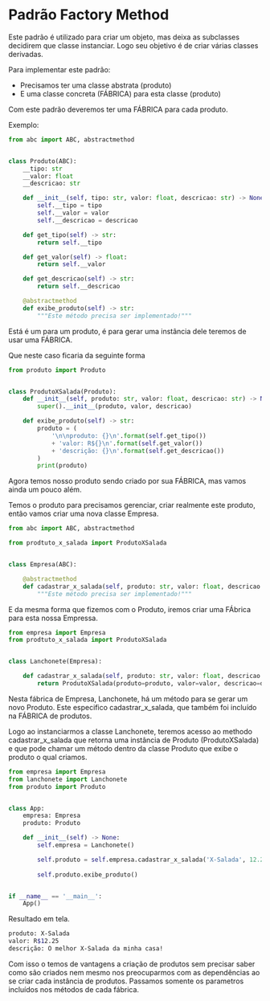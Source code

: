 # Padrão Factory Method

Este padrão é utilizado para criar um objeto, mas deixa as subclasses decidirem que classe instanciar.
Logo seu objetivo é de criar várias classes derivadas.

Para implementar este padrão:

- Precisamos ter uma classe abstrata (produto)
- E uma classe concreta (FÁBRICA) para esta classe (produto)


Com este padrão deveremos ter uma FÁBRICA para cada produto.

Exemplo:

```python
from abc import ABC, abstractmethod


class Produto(ABC):
    __tipo: str
    __valor: float
    __descricao: str

    def __init__(self, tipo: str, valor: float, descricao: str) -> None:
        self.__tipo = tipo
        self.__valor = valor
        self.__descricao = descricao

    def get_tipo(self) -> str:
        return self.__tipo

    def get_valor(self) -> float:
        return self.__valor

    def get_descricao(self) -> str:
        return self.__descricao

    @abstractmethod
    def exibe_produto(self) -> str:
        """Este método precisa ser implementado!"""
```

Está é um para um produto, é para gerar uma instância dele teremos de usar uma FÁBRICA.

Que neste caso ficaria da seguinte forma

```python
from produto import Produto


class ProdutoXSalada(Produto):
    def __init__(self, produto: str, valor: float, descricao: str) -> None:
        super().__init__(produto, valor, descricao)

    def exibe_produto(self) -> str:
        produto = (
            '\n\nproduto: {}\n'.format(self.get_tipo())
            + 'valor: R${}\n'.format(self.get_valor())
            + 'descrição: {}\n'.format(self.get_descricao())
        )
        print(produto)
```

Agora temos nosso produto sendo criado por sua FÁBRICA, mas vamos ainda um pouco além.

Temos o produto para precisamos gerenciar, criar realmente este produto, então vamos criar uma nova classe Empresa.

```python
from abc import ABC, abstractmethod

from prodtuto_x_salada import ProdutoXSalada


class Empresa(ABC):

    @abstractmethod
    def cadastrar_x_salada(self, produto: str, valor: float, descricao: str) -> ProdutoXSalada:
        """Este método precisa ser implementado!"""
```

E da mesma forma que fizemos com o Produto, iremos criar uma FÁbrica para esta nossa Empressa.

```python
from empresa import Empresa
from prodtuto_x_salada import ProdutoXSalada


class Lanchonete(Empresa):

    def cadastrar_x_salada(self, produto: str, valor: float, descricao: str) -> ProdutoXSalada:
        return ProdutoXSalada(produto=produto, valor=valor, descricao=descricao)

```

Nesta fábrica de Empresa, Lanchonete, há um método para se gerar um novo Produto. Este especifico cadastrar_x_salada, que também foi incluído na FÁBRICA de produtos.

Logo ao instanciarmos a classe Lanchonete, teremos acesso ao methodo cadastrar_x_salada que retorna uma instância de Produto (ProdutoXSalada) e que pode chamar um método dentro da classe Produto que exibe o produto o qual criamos.

```python
from empresa import Empresa
from lanchonete import Lanchonete
from produto import Produto


class App:
    empresa: Empresa
    produto: Produto

    def __init__(self) -> None:
        self.empresa = Lanchonete()

        self.produto = self.empresa.cadastrar_x_salada('X-Salada', 12.25, 'O melhor X-Salada da minha casa!')
        
        self.produto.exibe_produto()


if __name__ == '__main__':
    App()
```

Resultado em tela.

```bash
produto: X-Salada
valor: R$12.25
descrição: O melhor X-Salada da minha casa!
```

Com isso o temos de vantagens a criação de produtos sem precisar saber como são criados nem mesmo nos preocuparmos com as dependências ao se criar cada instância de produtos. 
Passamos somente os parametros incluídos nos métodos de cada fábrica.
